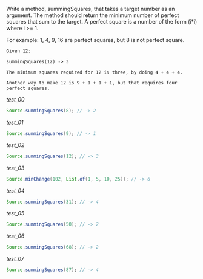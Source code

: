 Write a method, summingSquares, that takes a target number as an argument. The method should return the minimum number of perfect squares that sum to the target. A perfect square is a number of the form (i\*i) where i >= 1.

For example: 1, 4, 9, 16 are perfect squares, but 8 is not perfect square.

```
Given 12:

summingSquares(12) -> 3

The minimum squares required for 12 is three, by doing 4 + 4 + 4.

Another way to make 12 is 9 + 1 + 1 + 1, but that requires four perfect squares.

```

_test_00_

```java
Source.summingSquares(8); // -> 2
```

_test_01_

```java
Source.summingSquares(9); // -> 1
```

_test_02_

```java
Source.summingSquares(12); // -> 3
```

_test_03_

```java
Source.minChange(102, List.of(1, 5, 10, 25)); // -> 6
```

_test_04_

```java
Source.summingSquares(31); // -> 4
```

_test_05_

```java
Source.summingSquares(50); // -> 2
```

_test_06_

```java
Source.summingSquares(68); // -> 2
```

_test_07_

```java
Source.summingSquares(87); // -> 4
```
